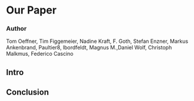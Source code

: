 # Our Paper

### Author

Tom Oeffner, Tim Figgemeier, Nadine Kraft, F. Goth, Stefan Enzner, Markus Ankenbrand, Paultier8, lbordfeldt, Magnus M.,Daniel Wolf, Christoph Malkmus, Federico Cascino



## Intro


## Conclusion


